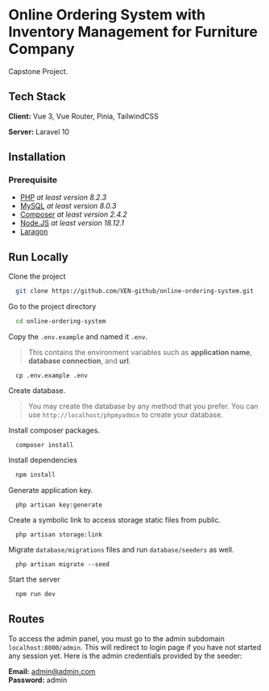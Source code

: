 # Online Ordering System with Inventory Management for Furniture Company

Capstone Project.

## Tech Stack

**Client:** Vue 3, Vue Router, Pinia, TailwindCSS

**Server:** Laravel 10

## Installation

### Prerequisite

- [PHP](https://www.php.net/) _at least version 8.2.3_
- [MySQL](https://www.mysql.com/) _at least version 8.0.3_
- [Composer](https://getcomposer.org/) _at least version 2.4.2_
- [Node.JS](https://nodejs.org/en/) _at least version 18.12.1_
- [Laragon](https://laragon.org/)

## Run Locally

Clone the project

```bash
  git clone https://github.com/VEN-github/online-ordering-system.git
```

Go to the project directory

```bash
  cd online-ordering-system
```

Copy the `.env.example` and named it `.env`.

> This contains the environment variables such as **application name**, **database connection**, and **url**.

```terminal
  cp .env.example .env
```

Create database.

> You may create the database by any method that you prefer.
> You can use `http://localhost/phpmyadmin` to create your database.

Install composer packages.

```terminal
  composer install
```

Install dependencies

```bash
  npm install
```

Generate application key.

```terminal
  php artisan key:generate
```

Create a symbolic link to access storage static files from public.

```terminal
  php artisan storage:link
```

Migrate `database/migrations` files and run `database/seeders` as well.

```terminal
  php artisan migrate --seed
```

Start the server

```bash
  npm run dev
```

## Routes

To access the admin panel, you must go to the admin subdomain `localhost:8000/admin`. This will redirect to login page if you have not started any session yet. Here is the admin credentials provided by the seeder:

**Email:** admin@admin.com\
**Password:** admin
